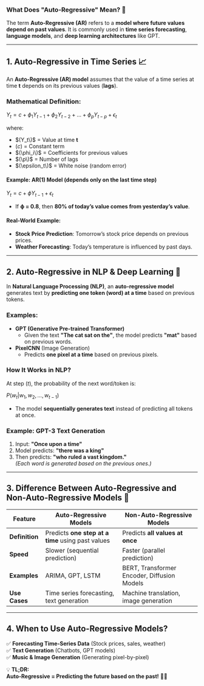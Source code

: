 ### **What Does "Auto-Regressive" Mean?** 🤔

The term **Auto-Regressive (AR)** refers to a **model where future values depend on past values**. It is commonly used in **time series forecasting**, **language models**, and **deep learning architectures** like GPT.

---

## **1. Auto-Regressive in Time Series 📈**
An **Auto-Regressive (AR) model** assumes that the value of a time series at time **t** depends on its previous values (**lags**).  

### **Mathematical Definition:**

$Y_t = c + \phi_1 Y_{t-1} + \phi_2 Y_{t-2} + ... + \phi_p Y_{t-p} + \epsilon_t$

where:  
- $(Y_t\)$ = Value at time **t**  
- $(c)$ = Constant term  
- $(\phi_i\)$ = Coefficients for previous values  
- $(\p\)$ = Number of lags  
- $(\epsilon_t\)$ = White noise (random error)  

#### **Example: AR(1) Model** (depends only on the last time step)

$Y_t = c + \phi Y_{t-1} + \epsilon_t$

- If **ϕ = 0.8**, then **80% of today’s value comes from yesterday’s value**.

#### **Real-World Example:**  
- **Stock Price Prediction**: Tomorrow’s stock price depends on previous prices.  
- **Weather Forecasting**: Today’s temperature is influenced by past days.  

---

## **2. Auto-Regressive in NLP & Deep Learning 🤖**
In **Natural Language Processing (NLP)**, an **auto-regressive model** generates text by **predicting one token (word) at a time** based on previous tokens.

### **Examples:**
- **GPT (Generative Pre-trained Transformer)**  
  - Given the text **"The cat sat on the"**, the model predicts **"mat"** based on previous words.
- **PixelCNN** (Image Generation)
  - Predicts **one pixel at a time** based on previous pixels.

### **How It Works in NLP?**
At step $(t)$, the probability of the next word/token is:

$P(w_t | w_1, w_2, ..., w_{t-1})$

- The model **sequentially generates text** instead of predicting all tokens at once.

### **Example: GPT-3 Text Generation**
1. Input: **"Once upon a time"**
2. Model predicts: **"there was a king"**
3. Then predicts: **"who ruled a vast kingdom."**  
   _(Each word is generated based on the previous ones.)_

---

## **3. Difference Between Auto-Regressive and Non-Auto-Regressive Models 🚀**  

| Feature | **Auto-Regressive Models** | **Non-Auto-Regressive Models** |
|---------|-----------------|------------------|
| **Definition** | Predicts **one step at a time** using past values | Predicts **all values at once** |
| **Speed** | Slower (sequential prediction) | Faster (parallel prediction) |
| **Examples** | ARIMA, GPT, LSTM | BERT, Transformer Encoder, Diffusion Models |
| **Use Cases** | Time series forecasting, text generation | Machine translation, image generation |

---

## **4. When to Use Auto-Regressive Models?**
✅ **Forecasting Time-Series Data** (Stock prices, sales, weather)  
✅ **Text Generation** (Chatbots, GPT models)  
✅ **Music & Image Generation** (Generating pixel-by-pixel)  

💡 **TL;DR:**  
**Auto-Regressive = Predicting the future based on the past!** 🔮🔥
